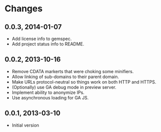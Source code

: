 # Changes

## 0.0.3, 2014-01-07

* Add license info to gemspec.
* Add project status info to README.

## 0.0.2, 2013-10-16

* Remove CDATA markerts that were choking some minifiers.
* Allow linking of sub-domains to their parent domain.
* Make URLs protocol-neutral so things work on both HTTP and HTTPS.
* (Optionally) use GA debug mode in preview server.
* Implement ability to anonymize IPs.
* Use asynchronous loading for GA JS.

## 0.0.1, 2013-03-10

* Initial version
